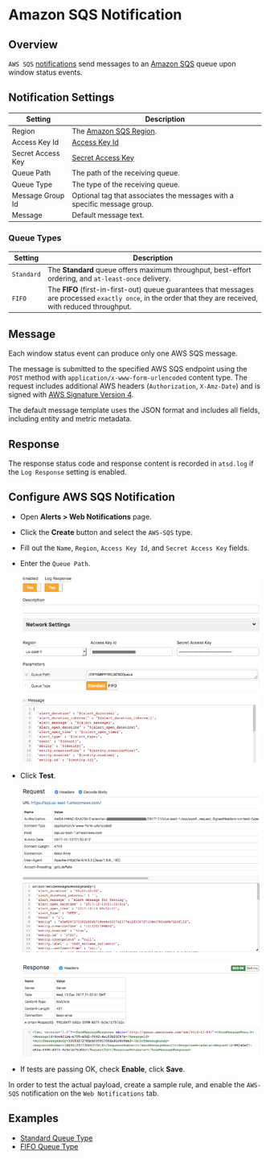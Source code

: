 # Amazon SQS Notification

## Overview

`AWS SQS` [notifications](../notifications/README.md) send messages to an [Amazon SQS](https://docs.aws.amazon.com/AWSSimpleQueueService/latest/APIReference/API_SendMessage.html) queue upon window status events.

## Notification Settings

|**Setting**|**Description**|
|---|---|
|Region|The [Amazon SQS Region](https://docs.aws.amazon.com/general/latest/gr/rande.html#sqs_region).|
|Access Key Id|[Access Key Id](https://docs.aws.amazon.com/general/latest/gr/aws-sec-cred-types.html#access-keys-and-secret-access-keys)|
|Secret Access Key|[Secret Access Key](https://docs.aws.amazon.com/general/latest/gr/aws-sec-cred-types.html#access-keys-and-secret-access-keys)|
|Queue Path|The path of the receiving queue.|
|Queue Type|The type of the receiving queue.|
|Message Group Id|Optional tag that associates the messages with a specific message group.|
|Message|Default message text.|

### Queue Types

|**Setting**|**Description**|
|---|---|
|`Standard`|The **Standard** queue offers maximum throughput, best-effort ordering, and `at-least-once` delivery.|
|`FIFO`|The **FIFO** (first-in-first-out) queue guarantees that messages are processed `exactly once`, in the order that they are received, with reduced throughput.|

## Message

Each window status event can produce only one AWS SQS message.

The message is submitted to the specified AWS SQS endpoint using the `POST` method with `application/x-www-form-urlencoded` content type. The request includes additional AWS headers (`Authorization`, `X-Amz-Date`) and is signed with [AWS Signature Version 4](https://docs.aws.amazon.com/general/latest/gr/signature-version-4.html).

The default message template uses the JSON format and includes all fields, including entity and metric metadata.

## Response

The response status code and response content is recorded in `atsd.log` if the `Log Response` setting is enabled.

## Configure AWS SQS Notification

* Open **Alerts > Web Notifications** page.
* Click the **Create** button and select the `AWS-SQS` type.
* Fill out the `Name`, `Region`, `Access Key Id`, and `Secret Access Key` fields.
* Enter the `Queue Path`.

  ![](./images/aws_sqs_config.png)

* Click **Test**.

   ![](./images/aws_sqs_test_request.png)

   ![](./images/aws_sqs_test_response.png)

* If tests are passing OK, check **Enable**, click **Save**.

In order to test the actual payload, create a sample rule, and enable the `AWS-SQS` notification on the `Web Notifications` tab.

## Examples

* [Standard Queue Type](aws-sqs-standard.md)
* [FIFO Queue Type](aws-sqs-fifo.md)
